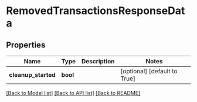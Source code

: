 # RemovedTransactionsResponseData

## Properties
Name | Type | Description | Notes
------------ | ------------- | ------------- | -------------
**cleanup_started** | **bool** |  | [optional] [default to True]

[[Back to Model list]](../README.md#documentation-for-models) [[Back to API list]](../README.md#documentation-for-api-endpoints) [[Back to README]](../README.md)

